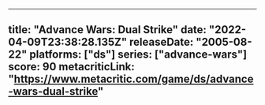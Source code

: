 
---
title: "Advance Wars: Dual Strike"
date: "2022-04-09T23:38:28.135Z"
releaseDate: "2005-08-22"
platforms: ["ds"]
series: ["advance-wars"]
score: 90
metacriticLink: "https://www.metacritic.com/game/ds/advance-wars-dual-strike"
---
